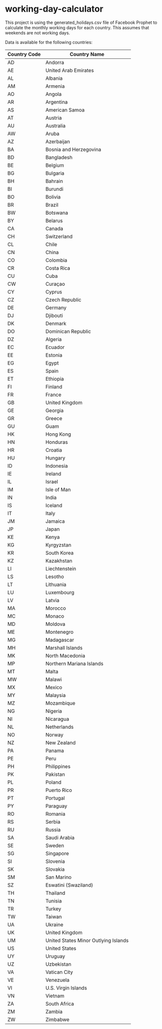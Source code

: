 # working-day-calculator
 
This project is using the generated_holidays.csv file of Facebook Prophet to calculate the monthly working days for each country. This assumes that weekends are not working days.

Data is available for the following countries:

| Country Code | Country Name       |
|--------------|--------------------|
| AD           | Andorra |
| AE           | United Arab Emirates |
| AL           | Albania |
| AM           | Armenia |
| AO           | Angola |
| AR           | Argentina |
| AS           | American Samoa |
| AT           | Austria |
| AU           | Australia |
| AW           | Aruba |
| AZ           | Azerbaijan |
| BA           | Bosnia and Herzegovina |
| BD           | Bangladesh |
| BE           | Belgium |
| BG           | Bulgaria |
| BH           | Bahrain |
| BI           | Burundi |
| BO           | Bolivia |
| BR           | Brazil |
| BW           | Botswana |
| BY           | Belarus |
| CA           | Canada |
| CH           | Switzerland |
| CL           | Chile |
| CN           | China |
| CO           | Colombia |
| CR           | Costa Rica |
| CU           | Cuba |
| CW           | Curaçao |
| CY           | Cyprus |
| CZ           | Czech Republic |
| DE           | Germany |
| DJ           | Djibouti |
| DK           | Denmark |
| DO           | Dominican Republic |
| DZ           | Algeria |
| EC           | Ecuador |
| EE           | Estonia |
| EG           | Egypt |
| ES           | Spain |
| ET           | Ethiopia |
| FI           | Finland |
| FR           | France |
| GB           | United Kingdom |
| GE           | Georgia |
| GR           | Greece |
| GU           | Guam |
| HK           | Hong Kong |
| HN           | Honduras |
| HR           | Croatia |
| HU           | Hungary |
| ID           | Indonesia |
| IE           | Ireland |
| IL           | Israel |
| IM           | Isle of Man |
| IN           | India |
| IS           | Iceland |
| IT           | Italy |
| JM           | Jamaica |
| JP           | Japan |
| KE           | Kenya |
| KG           | Kyrgyzstan |
| KR           | South Korea |
| KZ           | Kazakhstan |
| LI           | Liechtenstein |
| LS           | Lesotho |
| LT           | Lithuania |
| LU           | Luxembourg |
| LV           | Latvia |
| MA           | Morocco |
| MC           | Monaco |
| MD           | Moldova |
| ME           | Montenegro |
| MG           | Madagascar |
| MH           | Marshall Islands |
| MK           | North Macedonia |
| MP           | Northern Mariana Islands |
| MT           | Malta |
| MW           | Malawi |
| MX           | Mexico |
| MY           | Malaysia |
| MZ           | Mozambique |
| NG           | Nigeria |
| NI           | Nicaragua |
| NL           | Netherlands |
| NO           | Norway |
| NZ           | New Zealand |
| PA           | Panama |
| PE           | Peru |
| PH           | Philippines |
| PK           | Pakistan |
| PL           | Poland |
| PR           | Puerto Rico |
| PT           | Portugal |
| PY           | Paraguay |
| RO           | Romania |
| RS           | Serbia |
| RU           | Russia |
| SA           | Saudi Arabia |
| SE           | Sweden |
| SG           | Singapore |
| SI           | Slovenia |
| SK           | Slovakia |
| SM           | San Marino |
| SZ           | Eswatini (Swaziland) |
| TH           | Thailand |
| TN           | Tunisia |
| TR           | Turkey |
| TW           | Taiwan |
| UA           | Ukraine |
| UK           | United Kingdom |
| UM           | United States Minor Outlying Islands |
| US           | United States |
| UY           | Uruguay |
| UZ           | Uzbekistan |
| VA           | Vatican City |
| VE           | Venezuela |
| VI           | U.S. Virgin Islands |
| VN           | Vietnam |
| ZA           | South Africa |
| ZM           | Zambia |
| ZW           | Zimbabwe |
